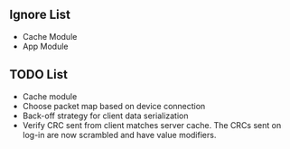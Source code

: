 **Ignore List**
-
* Cache Module
* App Module

**TODO List**
-
* Cache module
* Choose packet map based on device connection
* Back-off strategy for client data serialization
* Verify CRC sent from client matches server cache. The CRCs sent on log-in are now scrambled and have value modifiers.
